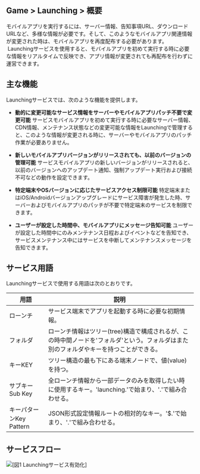 ## Game > Launching > 概要 

モバイルアプリを実行するには、サーバー情報、告知事項URL、ダウンロードURLなど、多様な情報が必要です。そして、このようなモバイルアプリ関連情報が変更された時は、モバイルアプリを再度配布する必要があります。  Launchingサービスを使用すると、モバイルアプリを初めて実行する時に必要な情報をリアルタイムで反映でき、アプリ情報が変更されても再配布を行わずに運営できます。

## 主な機能

Launchingサービスでは、次のような機能を提供します。

* **動的に変更可能なサービス情報をサーバーやモバイルアプリパッチ不要で変更可能**
サービスモバイルアプリを初めて実行する時に必要なサーバー情報、 CDN情報、メンテナンス状態などの変更可能な情報をLaunchingで管理すると、このような情報が変更される時に、サーバーやモバイルアプリのパッチ作業が必要ありません。

* **新しいモバイルアプリバージョンがリリースされても、以前のバージョンの管理可能**
サービスモバイルアプリの新しいバージョンがリリースされると、以前のバージョンへのアップデート通知、強制アップデート実行および接続不可などの動作を設定できます。

* **特定端末やOSバージョンに応じたサービスアクセス制限可能**
特定端末またはiOS/Androidバージョンアップグレードにサービス障害が発生した時、サーバーおよびモバイルアプリのパッチが不要で特定端末のサービスを制限できます。

* **ユーザーが設定した時間中、モバイルアプリにメッセージ告知可能**
ユーザーが設定した時間中にのみメンテナンス日程およびイベントなどを告知でき、サービスメンテナンス中にはサービスを中断してメンテナンスメッセージを告知できます。

## サービス用語

Launchingサービスで使用する用語は次のとおりです。

| 用語 | 説明                                                                  |
| --- | --------------------------------------------------------------------- |
| ローンチ | サービス端末でアプリを起動する時に必要な初期情報。                                      |
| フォルダ | ローンチ情報はツリー(tree)構造で構成されるが、この時中間ノードを'フォルダ'という。フォルダはまた別のフォルダやキーを持つことができる。 |
| キーKEY | ツリー構造の最も下にある端末ノードで、値(value)を持つ。                                     |
| サブキーSub Key | 全ローンチ情報から一部データのみを取得したい時に使用するキー。'launching.'で始まり、'.'で組み合わせる。 |
| キーパターンKey Pattern | JSON形式設定情報ルートの相対的なキー。'$.'で始まり、'.'で組み合わせる。 |

## サービスフロー

![[図1 Launchingサービス有効化]](http://static.toastoven.net/prod_launching/service_flow.png)
